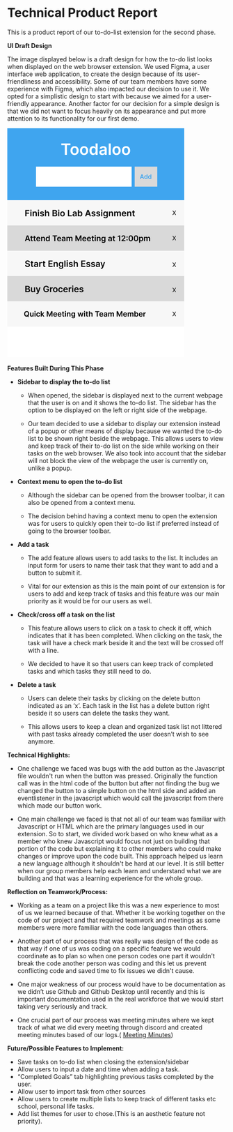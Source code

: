 # Technical Product Report

This is a product report of our to-do-list extension for the second phase.

**UI Draft Design**

The image displayed below is a draft design for how the to-do list looks when displayed
on the web browser extension. We used Figma, a user interface web application, to
create the design because of its user-friendliness and accessibility. Some of our team 
members have some experience with Figma, which also impacted our decision to use it. 
We opted for a simplistic design to start with because we aimed for a user-friendly 
appearance. Another factor for our decision for a simple design is that we did not want 
to focus heavily on its appearance and put more attention to its functionality for our first demo. 

![alt text](ToodalooDraftDesign.png)

**Features Built During This Phase**
- **Sidebar to display the to-do list**
  - When opened, the sidebar is displayed next to the current webpage that 
  the user is on and it shows the to-do list. The sidebar has the option to be 
  displayed on the left or right side of the webpage. 
  
  - Our team decided to use a sidebar to display our extension instead of a popup 
  or other means of display because we wanted the to-do list to be shown right beside 
  the webpage. This allows users to view and keep track of their to-do list on the 
  side while working on their tasks on the web browser. We also took into account that 
  the sidebar will not block the view of the webpage the user is currently on, unlike a popup.
  
- **Context menu to open the to-do list**
  - Although the sidebar can be opened from the browser toolbar, it can also be opened from a context menu.
  
  - The decision behind having a context menu to open the extension was for users to quickly open their to-do 
  list if preferred instead of going to the browser toolbar. 
  
- **Add a task**
  - The add feature allows users to add tasks to the list. It includes an input form for users to name 
  their task that they want to add and a button to submit it.
  
  - Vital for our extension as this is the main point of our extension is for users to add and keep 
  track of tasks and this feature was our main priority as it would be for our users as well. 
  
- **Check/cross off a task on the list**
  - This feature allows users to click on a task to check it off, which indicates that it has been
  completed. When clicking on the task, the task will have a check mark beside it and the text will
  be crossed off with a line.
  
  - We decided to have it so that users can keep track of completed tasks and which tasks they still need to do.
  
- **Delete a task**
  - Users can delete their tasks by clicking on the delete button indicated as an ‘x’. Each task in the list has 
  a delete button right beside it so users can delete the tasks they want.
  
  - This allows users to keep a clean and organized task list not littered with past tasks already 
  completed the user doesn’t wish to see anymore.

**Technical Highlights:**
- One challenge we faced was bugs with the add button as the Javascript file wouldn't run when the button was pressed. 
Originally the function call was in the html code of the button but after not finding the bug we changed the button to 
a simple button on the html side and added an eventlistener in the javascript which would call the javascript from 
there which made our button work.

- One main challenge we faced is that not all of our team was familiar with Javascript or HTML which are the primary 
languages used in our extension. So to start, we divided work based on who knew what as a member who knew Javascript 
would focus not just on building that portion of the code but explaining it to other members who could make changes 
or improve upon the code built. This approach helped us learn a new language although it shouldn't be hard at our level. 
It is still better when our group members help each learn and understand what we are building and that was a learning 
experience for the whole group.

**Reflection on Teamwork/Process:**

- Working as a team on a project like this was a new experience to most of us we learned because of that. Whether it be
working together on the code of our project and that required teamwork and meetings as some members were more familiar 
with the code languages than others.

- Another part of our process that was really was design of the code as that way if one of us was coding on a specific 
feature we would coordinate as to plan so when one person codes one part it wouldn't break the code another person was 
coding and this let us prevent conflicting code and saved time to fix issues we didn't cause.

- One major weakness of our process would have to be documentation as we didn’t use Github and Github Desktop until 
recently and this is important documentation used in the real workforce that we would start taking very seriously and track. 

- One crucial part of our process was meeting minutes where we kept track of what we did every meeting through discord and
created meeting minutes based of our logs.( [Meeting Minutes](https://github.com/4540Group5/toodaloo/blob/main/Meeting%20Notes.pdf))


**Future/Possible Features to Implement:**
- Save tasks on to-do list when closing the extension/sidebar
- Allow users to input a date and time when adding a task.
- “Completed Goals” tab highlighting previous tasks completed by the user.
- Allow user to import task from other sources
- Allow users to create multiple lists to keep track of different tasks etc school, personal life tasks.
- Add list themes for user to chose.(This is an aesthetic feature not priority).
